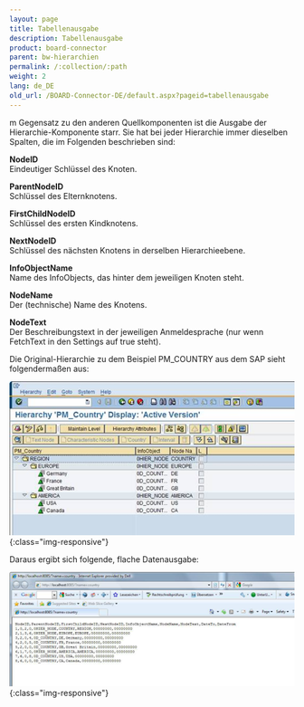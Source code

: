 ```yaml
---
layout: page
title: Tabellenausgabe
description: Tabellenausgabe
product: board-connector
parent: bw-hierarchien
permalink: /:collection/:path
weight: 2
lang: de_DE
old_url: /BOARD-Connector-DE/default.aspx?pageid=tabellenausgabe
---
```


m Gegensatz zu den anderen Quellkomponenten ist die Ausgabe der Hierarchie-Komponente starr. Sie hat bei jeder Hierarchie immer dieselben Spalten, die im Folgenden beschrieben sind:

**NodeID**<br>
Eindeutiger Schlüssel des Knoten.

**ParentNodeID**<br>
Schlüssel des Elternknotens.

**FirstChildNodeID**<br>
Schlüssel des ersten Kindknotens.

**NextNodeID**<br>
Schlüssel des nächsten Knotens in derselben Hierarchieebene.

**InfoObjectName**<br>
Name des InfoObjects, das hinter dem jeweiligen Knoten steht.

**NodeName**<br>
Der (technische) Name des Knotens.

**NodeText**<br>
Der Beschreibungstext in der jeweiligen Anmeldesprache (nur wenn FetchText in den Settings auf true steht).

Die Original-Hierarchie zu dem Beispiel PM_COUNTRY aus dem SAP sieht folgendermaßen aus:

![Hierarchy-Table-Output-01](/img/content/Hierarchy-Table-Output-01.png){:class="img-responsive"}

Daraus ergibt sich folgende, flache Datenausgabe:

![Hierarchy-Table-Output-02](/img/content/Hierarchy-Table-Output-02.png){:class="img-responsive"}